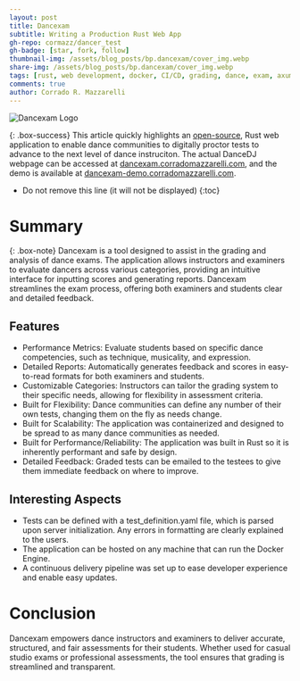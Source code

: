 ```yaml
---
layout: post
title: Dancexam
subtitle: Writing a Production Rust Web App
gh-repo: cormazz/dancer_test
gh-badge: [star, fork, follow]
thumbnail-img: /assets/blog_posts/bp.dancexam/cover_img.webp
share-img: /assets/blog_posts/bp.dancexam/cover_img.webp
tags: [rust, web development, docker, CI/CD, grading, dance, exam, axum, htmx, askama, postgres, sqlx]
comments: true
author: Corrado R. Mazzarelli
---
```


![Dancexam Logo](https://corradomazzarelli.com/assets/blog_posts/bp.dancexam/cover_img.webp)

{: .box-success}
This article quickly highlights an [open-source](https://github.com/cormazz/dancer_test), Rust web application to enable dance communities to digitally proctor tests to advance to the next level of dance instruciton. The actual DanceDJ webpage can be accessed at [dancexam.corradomazzarelli.com](https://dancexam.corradomazzarelli.com), and the demo is available at [dancexam-demo.corradomazzarelli.com](https://dancexam-demo.corradomazzarelli.com).

* Do not remove this line (it will not be displayed)
{:toc}

# Summary

{: .box-note}
Dancexam is a tool designed to assist in the grading and analysis of dance exams. The application allows instructors and examiners to evaluate dancers across various categories, providing an intuitive interface for inputting scores and generating reports. Dancexam streamlines the exam process, offering both examiners and students clear and detailed feedback.

## Features

* Performance Metrics: Evaluate students based on specific dance competencies, such as technique, musicality, and expression.
* Detailed Reports: Automatically generates feedback and scores in easy-to-read formats for both examiners and students.
* Customizable Categories: Instructors can tailor the grading system to their specific needs, allowing for flexibility in assessment criteria.
* Built for Flexibility: Dance communities can define any number of their own tests, changing them on the fly as needs change.
* Built for Scalability: The application was containerized and designed to be spread to as many dance communities as needed.
* Built for Performance/Reliability: The application was built in Rust so it is inherently performant and safe by design.
* Detailed Feedback: Graded tests can be emailed to the testees to give them immediate feedback on where to improve.

## Interesting Aspects

* Tests can be defined with a test_definition.yaml file, which is parsed upon server initialization. Any errors in formatting are clearly explained to the users.
* The application can be hosted on any machine that can run the Docker Engine.
* A continuous delivery pipeline was set up to ease developer experience and enable easy updates.

# Conclusion

Dancexam empowers dance instructors and examiners to deliver accurate, structured, and fair assessments for their students. Whether used for casual studio exams or professional assessments, the tool ensures that grading is streamlined and transparent.

